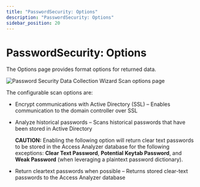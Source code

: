 ```yaml
---
title: "PasswordSecurity: Options"
description: "PasswordSecurity: Options"
sidebar_position: 20
---
```


# PasswordSecurity: Options

The Options page provides format options for returned data.

![Password Security Data Collection Wizard Scan options page](/img/product_docs/accessanalyzer/12.0/admin/datacollector/passwordsecurity/options.webp)

The configurable scan options are:

- Encrypt communications with Active Directory (SSL) – Enables communication to the domain
  controller over SSL
- Analyze historical passwords – Scans historical passwords that have been stored in Active
  Directory

    **CAUTION:** Enabling the following option will return clear text passwords to be stored in the
    Access Analyzer database for the following exceptions: **Clear Text Password**, **Potential
    Keytab Password**, and **Weak Password** (when leveraging a plaintext password dictionary).

- Return cleartext passwords when possible – Returns stored clear-text passwords to the Access
  Analyzer database
